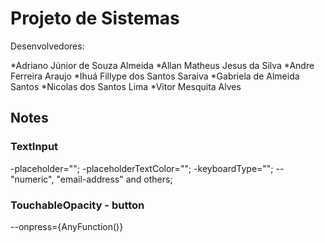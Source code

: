 # Projeto de Sistemas
Desenvolvedores: 

*Adriano Júnior de Souza Almeida
*Allan Matheus Jesus da Silva
*Andre Ferreira Araujo 
*Ihuá Fillype dos Santos Saraiva 
*Gabriela de Almeida Santos
*Nicolas dos Santos Lima
*Vitor Mesquita Alves

## Notes

### TextInput
-placeholder="";
-placeholderTextColor="";
-keyboardType="";
--"numeric", "email-address" and others;

### TouchableOpacity - button
--onpress={AnyFunction()}
